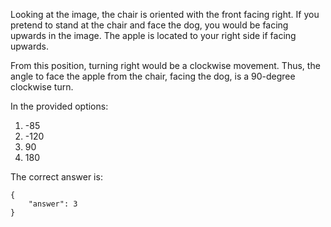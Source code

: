 Looking at the image, the chair is oriented with the front facing right. If you pretend to stand at the chair and face the dog, you would be facing upwards in the image. The apple is located to your right side if facing upwards.

From this position, turning right would be a clockwise movement. Thus, the angle to face the apple from the chair, facing the dog, is a 90-degree clockwise turn.

In the provided options:
1) -85 
2) -120 
3) 90 
4) 180

The correct answer is:

```
{
    "answer": 3
}
```